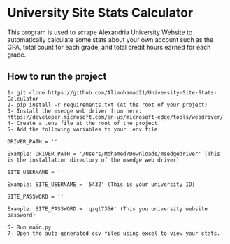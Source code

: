 
# University Site Stats Calculator

This program is used to scrape Alexandria University Website to automatically calculate some stats about your own account such as the GPA, total count for each grade, and total credit hours earned for each grade.




## How to run the project

```
1- git clone https://github.com/Alimohamad21/University-Site-Stats-Calculator
2- pip install -r requirements.txt (At the root of your project)
3- Install the msedge web driver from here: https://developer.microsoft.com/en-us/microsoft-edge/tools/webdriver/  
4- Create a .env file at the root of the project.
5- Add the following variables to your .env file:

DRIVER_PATH = ''

Example: DRIVER_PATH = '/Users/Mohamed/Downloads/msedgedriver' (This is the installation directory of the msedge web driver)

SITE_USERNAME = ''

Example: SITE_USERNAME = '5432' (This is your university ID)

SITE_PASSWORD = ''

Example: SITE_PASSWORD = 'qzqt735#' (This you university website password)

6- Run main.py
7- Open the auto-generated csv files using excel to view your stats.

```
